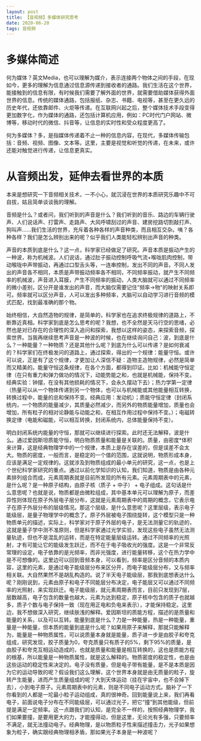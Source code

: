 ```yaml
---
layout: post
title: 【音视频】多媒体研究思考
date: 2020-06-20
tags: 音视频
---
```


# 多媒体简述

何为媒体？英文Media，也可以理解为媒介，表示连接两个物体之间的手段，在现如今，更多的理解为信息通过信息源传递到接收者的通路。我们生活在这个世界，能接触到的信息有限，有时候我们需要了解外面的世界，就需要借助媒体获得外面世界的信息。传统的媒体通路，包括报纸、杂志、书籍、电视等，甚至在更久远的历史年代，还依靠邮件、火炬等传递。在互联网兴起之后，整个媒体技术手段变得更加数字化，作为媒体的通路，还包括计算机应用，例如：PC时代门户网站、微博等，移动时代的微信、抖音等，让信息的实时性和受众程度更高了。  

何为多媒体？多，是指媒体传递着不止一种的信息内容，在现代，多媒体传输包括：音频、视频、图像、文本等。这里，主要是视觉和听觉的传递，在未来，或许还能对触觉进行传递，让信息更真实。  

# 从音频出发，延伸去看世界的本质

本来是想研究一下音频相关技术，一不小心，就沉浸在世界的本质研究乐趣中不可自拔，姑且简单谈谈我的理解。  

音频是什么？或者问，我们听到的声音是什么？我们听到的音乐、路边的车辆行驶声、人们说话声、打雷声、走路声、大风呼啸刮过的声音、建房挖路切割敲打声、狗叫声......我们生活的世界，充斥着各种各样的声音种类，而且相互交杂。咦？各种各样？我们是怎么辨别出来的呢？似乎我们人类能轻松辨别出声音的种类。  

声音的本质到底是什么？这一点，科学家已经做足了研究。声音本质是振动产生的一种波，称为机械波。人们说话，通过肚子振动控制呼吸气流+喉咙肌肉控制，带动喉咙中声带振动，再通过口型舌头等，一连串控制，发出不同的声音。不同人发出的声音各不相同，本质是声带振动频率各不相同，不同频率振动，就产生不同频率的机械波，声音进入耳膜，产生不同频率的振动，人类大脑就可以通过不同频率的微小差别，区分开是谁发出的声音，而大脑仅需要记住“频率->物"的映射关系即可。频率就可以区分声音，人可以发出多种频率，大脑可以自动学习进行音频的模式匹配，找到最准确的那个物。  

始终相信，大自然造物的规律，是简单的，科学家也在追求终极规律的道路上，不断靠近真相。科学家到底是怎么思考的呢？我想，也不全然是天马行空的思绪，必然也是对已存在的合理性的深入追问和探索，我想以这样的姿态，来探索音频，探索世界。当我再继续思考声音是一种波的时候，也在继续询问自己：波，到底是什么？一种能量？一种物质？还是其他什么呢？到底为什么可以传递？是如何衰减的？科学家们在终极发问的道路上，通过探索，得出的一个规律：能量守恒。或许可以说，正是有了这个规律，才更加让人深信不疑：造物主造物规律，必然是简单而又精美的。能量守恒这条规律，在各个方面，都得到印证。比如：机械能守恒定律（在只有重力和弹力做功的情况下，动能势能之和，也就是机械能，保持不变。经典实验：钟摆，在没有其他损耗的情况下，会永久摆动下去）；热力学第一定律（热量可以从一个物体传递到另一个物体，也可以与机械能或其他能量相互转换，转换过程中，能量的总和保持不变。经典应用：发动机）；质能守恒定律（封闭系统内，一个物质的能量减少，其质量必然减少，而另外的物质能量增加，质量也会增加，所有粒子的相对论静能与动能之和，在相互作用过程中保持不变。）；电磁转换定律（电能和磁能，可以相互转换，封闭系统内，总体能量保持不变）。  

明白封闭系统内能量的守恒，那就可以继续进行探索。此时还无法解释，波是什么。通过爱因斯坦质能守恒，明白物质质量和能量是关联的。质量，由密度*体积来计算，这是经典物理学中的一个规律，本质上是存在误差的，但是误差不会太大。物质的密度，一般而言，是稳定的一个值的范围，这就说明，物质形成本身，应该是满足一定规律的。这就涉及到物质组成的最小单元的研究，这一点，也是上个世纪科学家研究的重点。通过以前化学知识的认知，我们知道，物质是由各种元素排列组合而成，元素周期表就是目前所发现的所有元素。元素周期表中的元素，是什么呢？是一种原子结构，由原子核（质子 + 中子） + 电子组成。这句话是什么意思呢？也就是说，物质都是由微粒组成，其中基本单元可以理解为原子，而差异性则体现在原子外层电子层分布，这就是元素周期表中的周期的概念，它表示电子在原子外层分布的层级情况。那这个层级，是什么意思呢？这里层级，表示电子能级层，是量子物理学中的概念了。原子外层被电子围绕旋转，这个模型只是一种物质单元的描述，实际上，科学家对于原子外层的电子，是无法测量它的轨迹的，这就是量子学中测不准原则，但是科学家通过光学实验，发现这些电子虽然无法测量轨迹，但也不是混乱的运转，而是在特定能量层级运转。通过不同频率的光照射，才有可能让它的能级发生跃迁，而不在于电子吸收光的强度。这是一个非常反常理的设定，电子依靠的是光频率，而非光强度，进行能量转移，这个在热力学中是不可想像的。这里边可以回到音频本身，可以看到，频率是区分音频的本质内容，这里的元素，是通过电子能级层分布来区分开，而电子能级层分布，又与频率相关联。大自然果然不是胡乱构造的。说了半天电子能级层，那我到底想表达什么呢？刚刚说到，元素由原子和电子不同能层分布决定，电子能层又可以通过不同频率的光照射，来实现跃迁。电子能级层，就元素周期表而言，目前只发现到7层，层数越高，电子包含的数量也越大，元素为达到稳定，原子核中包含的质子也就越多，质子个数与电子保持一致（现在用正电和负电来表示），才能保持稳定。这里边，我不想做深入研究，继续肤浅的解释。爱因斯坦的质能方程，描述的是质量和能量的关系，以及可以互转。能量到底是什么？力是一种能量，热是一种能量，重量是一种能量，但本质的能量到底是什么呢？如果用原子来解释，那就只能解释为，能量是一种物质属性，可以说质量本身就是能量，质子进一步是由胶子和夸克组成，研究发现，胶子质量为0，夸克质量只有质子的5%，剩下95%的质量，是由胶子和夸克互相运动造成的，也就是质量和能量是相互转换的，这也是质能方程的根基，所以能量是一种物质属性，就是这么解释的。物质密度的稳定性，也是由这些运动的稳定性来决定的。电子没有质量，但是电子带有能量，是不是本质是因为它的运动导致的呢？假设我们这么理解，这个世界本身就是由无质量的粒子，旋转产生能量，进而产生质量组成的呢？大到天体运动（挂在宇宙中，也不会掉下去），小到电子原子。元素周期表中的元素，则是不同电子运动方式。脑补了一下你看到的人都是一坨最小粒子运动组成，真的很神奇。回到能量说上来，我们再看电子，前面说电子分布在不同能级层，可以通过光子，把它“撞”到其他能级，但前提是满足一定频率。这一点跟我们的认知，是完全不一样的，按照经典物理学，我们如果要撞，是要用更大的力，才能撞得动，但是这里，无论光有多强，只要频率不满足，就无法撞动电子。经典物理，是以物质粒子性来描述撞击力，光子如果想象为粒子，确实跟经典物理相矛盾，那如果光子本身是一种波呢？